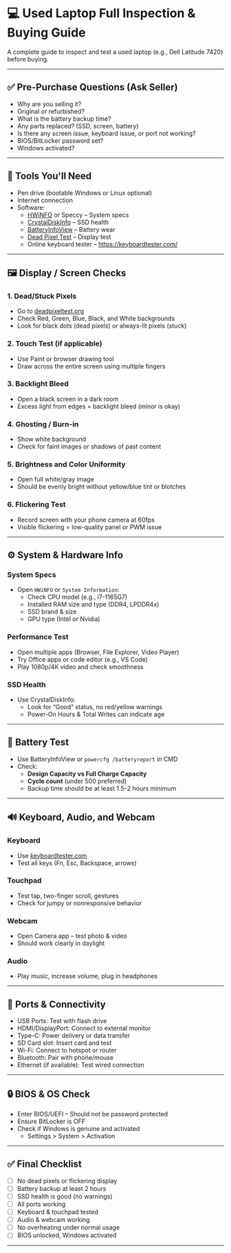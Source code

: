 # 💻 Used Laptop Full Inspection & Buying Guide

A complete guide to inspect and test a used laptop (e.g., Dell Latitude 7420) before buying.

---

## ✅ Pre-Purchase Questions (Ask Seller)
- Why are you selling it?
- Original or refurbished?
- What is the battery backup time?
- Any parts replaced? (SSD, screen, battery)
- Is there any screen issue, keyboard issue, or port not working?
- BIOS/BitLocker password set?
- Windows activated?

---

## 🧰 Tools You'll Need
- Pen drive (bootable Windows or Linux optional)
- Internet connection
- Software:
  - [HWiNFO](https://www.hwinfo.com/) or Speccy – System specs
  - [CrystalDiskInfo](https://crystalmark.info/en/software/crystaldiskinfo/) – SSD health
  - [BatteryInfoView](https://www.nirsoft.net/utils/battery_information_view.html) – Battery wear
  - [Dead Pixel Test](https://deadpixeltest.org/) – Display test
  - Online keyboard tester – https://keyboardtester.com/

---

## 🖼️ Display / Screen Checks

### 1. **Dead/Stuck Pixels**
- Go to [deadpixeltest.org](https://deadpixeltest.org)
- Check Red, Green, Blue, Black, and White backgrounds
- Look for black dots (dead pixels) or always-lit pixels (stuck)

### 2. **Touch Test** (if applicable)
- Use Paint or browser drawing tool
- Draw across the entire screen using multiple fingers

### 3. **Backlight Bleed**
- Open a black screen in a dark room
- Excess light from edges = backlight bleed (minor is okay)

### 4. **Ghosting / Burn-in**
- Show white background
- Check for faint images or shadows of past content

### 5. **Brightness and Color Uniformity**
- Open full white/gray image
- Should be evenly bright without yellow/blue tint or blotches

### 6. **Flickering Test**
- Record screen with your phone camera at 60fps
- Visible flickering = low-quality panel or PWM issue

---

## ⚙️ System & Hardware Info

### System Specs
- Open `HWiNFO` or `System Information`:
  - Check CPU model (e.g., i7-1165G7)
  - Installed RAM size and type (DDR4, LPDDR4x)
  - SSD brand & size
  - GPU type (Intel or Nvidia)

### Performance Test
- Open multiple apps (Browser, File Explorer, Video Player)
- Try Office apps or code editor (e.g., VS Code)
- Play 1080p/4K video and check smoothness

### SSD Health
- Use CrystalDiskInfo:
  - Look for “Good” status, no red/yellow warnings
  - Power-On Hours & Total Writes can indicate age

---

## 🔋 Battery Test
- Use BatteryInfoView or `powercfg /batteryreport` in CMD
- Check:
  - **Design Capacity vs Full Charge Capacity**
  - **Cycle count** (under 500 preferred)
  - Backup time should be at least 1.5–2 hours minimum

---

## 🔊 Keyboard, Audio, and Webcam

### Keyboard
- Use [keyboardtester.com](https://keyboardtester.com/)
- Test all keys (Fn, Esc, Backspace, arrows)

### Touchpad
- Test tap, two-finger scroll, gestures
- Check for jumpy or nonresponsive behavior

### Webcam
- Open Camera app – test photo & video
- Should work clearly in daylight

### Audio
- Play music, increase volume, plug in headphones

---

## 🔌 Ports & Connectivity

- USB Ports: Test with flash drive
- HDMI/DisplayPort: Connect to external monitor
- Type-C: Power delivery or data transfer
- SD Card slot: Insert card and test
- Wi-Fi: Connect to hotspot or router
- Bluetooth: Pair with phone/mouse
- Ethernet (if available): Test wired connection

---

## 🔒 BIOS & OS Check
- Enter BIOS/UEFI – Should not be password protected
- Ensure BitLocker is OFF
- Check if Windows is genuine and activated
  - Settings > System > Activation

---

## ✅ Final Checklist
- [ ] No dead pixels or flickering display
- [ ] Battery backup at least 2 hours
- [ ] SSD health is good (no warnings)
- [ ] All ports working
- [ ] Keyboard & touchpad tested
- [ ] Audio & webcam working
- [ ] No overheating under normal usage
- [ ] BIOS unlocked, Windows activated

---

